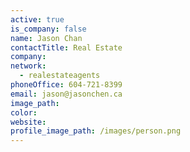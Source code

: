 ```yaml
---
active: true
is_company: false
name: Jason Chan
contactTitle: Real Estate
company:
network:
  - realestateagents
phoneOffice: 604-721-8399
email: jason@jasonchen.ca
image_path:
color:
website:
profile_image_path: /images/person.png
---
```

